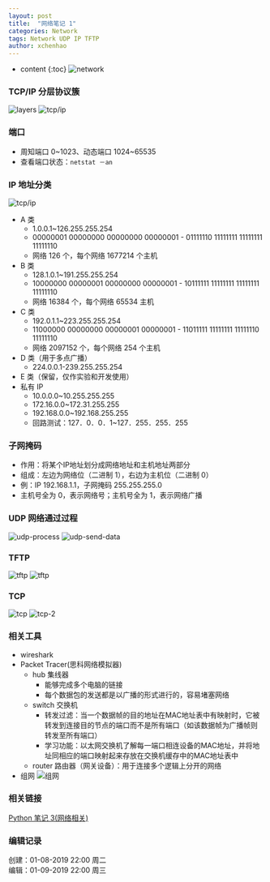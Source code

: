 ```yaml
---
layout: post
title:  "网络笔记 1"
categories: Network
tags: Network UDP IP TFTP
author: xchenhao
---
```


* content
{:toc}
![network](/images/network-note-1-network-1.png)



### TCP/IP 分层协议簇
![layers](/images/network-note-1-layers.png)
![tcp/ip](/images/network-note-1-tcp-ip-layers.jpg)

### 端口
- 周知端口 0~1023、动态端口 1024~65535
- 查看端口状态：`netstat －an`

### IP 地址分类
![tcp/ip](/images/network-note-1-ip.jpg)

- A 类
  - 1.0.0.1~126.255.255.254
  - 00000001 00000000 00000000 00000001 - 01111110 11111111 11111111 11111110
  - 网络 126 个，每个网络 1677214 个主机
- B 类
  - 128.1.0.1~191.255.255.254
  - 10000000 00000001 00000000 00000001 - 10111111 11111111 11111111 11111110
  - 网络 16384 个，每个网络 65534 主机
- C 类
  - 192.0.1.1~223.255.255.254
  - 11000000 00000000 00000001 00000001 - 11011111 11111111 11111110 11111110
  - 网络 2097152 个，每个网络 254 个主机
- D 类（用于多点广播）
  - 224.0.0.1-239.255.255.254
- E 类（保留，仅作实验和开发使用）
- 私有 IP
  - 10.0.0.0~10.255.255.255
  - 172.16.0.0~172.31.255.255
  - 192.168.0.0~192.168.255.255
  - 回路测试：127．0．0．1~127．255．255．255

### 子网掩码
  - 作用：将某个IP地址划分成网络地址和主机地址两部分
  - 组成：左边为网络位（二进制 1），右边为主机位（二进制 0）
  - 例：IP 192.168.1.1，子网掩码 255.255.255.0
  - 主机号全为 0，表示网络号；主机号全为 1，表示网络广播

### UDP 网络通过过程
![udp-process](/images/network-note-1-udp-process.png)
![udp-send-data](/images/python-note-3-udp-send-data.jpg)

### TFTP
![tftp](/images/network-note-1-tftp.png)
![tftp](/images/network-note-1-tftp-2.png)

### TCP
![tcp](/images/python-note-3-tcp-process.jpg)
![tcp-2](/images/python-note-3-tcp-process-2.png)

### 相关工具
  - wireshark
  - Packet Tracer(思科网络模拟器)
    + hub 集线器
      - 能够完成多个电脑的链接
      - 每个数据包的发送都是以广播的形式进行的，容易堵塞网络
    + switch 交换机
      - 转发过滤：当一个数据帧的目的地址在MAC地址表中有映射时，它被转发到连接目的节点的端口而不是所有端口（如该数据帧为广播帧则转发至所有端口）
      - 学习功能：以太网交换机了解每一端口相连设备的MAC地址，并将地址同相应的端口映射起来存放在交换机缓存中的MAC地址表中
    + router 路由器（网关设备）：用于连接多个逻辑上分开的网络
  - 组网
![组网](/images/network-note-1-router-switch.jpg)

### 相关链接
[Python 笔记 3(网络相关)](/2019/01/08/python-note-3/)

### 编辑记录

创建：01-08-2019 22:00 周二<br />
编辑：01-09-2019 22:00 周三<br />